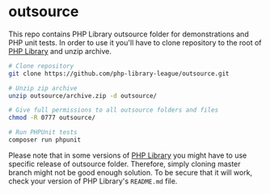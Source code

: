 # outsource
This repo contains PHP Library outsource folder for demonstrations and PHP unit tests. In order to use it you'll have to clone repository to the root of [PHP Library] and unzip archive.

```bash
# Clone repository
git clone https://github.com/php-library-league/outsource.git

# Unzip zip archive
unzip outsource/archive.zip -d outsource/

# Give full permissions to all outsource folders and files
chmod -R 0777 outsource/

# Run PHPUnit tests
composer run phpunit
```

Please note that in some versions of [PHP Library] you might have to use specific release of outsource folder. Therefore, simply cloning master branch might not be good enough solution. To be secure that it will work, check your version of PHP Library's `README.md` file.

[PHP Library]: https://github.com/90zlaya/php-library
